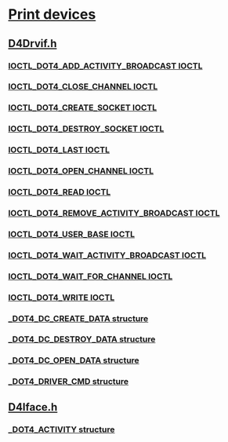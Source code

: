 # [Print devices](index.md)
## [D4Drvif.h](../d4drvif/index.md)
### [IOCTL_DOT4_ADD_ACTIVITY_BROADCAST IOCTL](../d4drvif/ni-d4drvif-ioctl_dot4_add_activity_broadcast.md)
### [IOCTL_DOT4_CLOSE_CHANNEL IOCTL](../d4drvif/ni-d4drvif-ioctl_dot4_close_channel.md)
### [IOCTL_DOT4_CREATE_SOCKET IOCTL](../d4drvif/ni-d4drvif-ioctl_dot4_create_socket.md)
### [IOCTL_DOT4_DESTROY_SOCKET IOCTL](../d4drvif/ni-d4drvif-ioctl_dot4_destroy_socket.md)
### [IOCTL_DOT4_LAST IOCTL](../d4drvif/ni-d4drvif-ioctl_dot4_last.md)
### [IOCTL_DOT4_OPEN_CHANNEL IOCTL](../d4drvif/ni-d4drvif-ioctl_dot4_open_channel.md)
### [IOCTL_DOT4_READ IOCTL](../d4drvif/ni-d4drvif-ioctl_dot4_read.md)
### [IOCTL_DOT4_REMOVE_ACTIVITY_BROADCAST IOCTL](../d4drvif/ni-d4drvif-ioctl_dot4_remove_activity_broadcast.md)
### [IOCTL_DOT4_USER_BASE IOCTL](../d4drvif/ni-d4drvif-ioctl_dot4_user_base.md)
### [IOCTL_DOT4_WAIT_ACTIVITY_BROADCAST IOCTL](../d4drvif/ni-d4drvif-ioctl_dot4_wait_activity_broadcast.md)
### [IOCTL_DOT4_WAIT_FOR_CHANNEL IOCTL](../d4drvif/ni-d4drvif-ioctl_dot4_wait_for_channel.md)
### [IOCTL_DOT4_WRITE IOCTL](../d4drvif/ni-d4drvif-ioctl_dot4_write.md)
### [_DOT4_DC_CREATE_DATA structure](../d4drvif/ns-d4drvif-_dot4_dc_create_data.md)
### [_DOT4_DC_DESTROY_DATA structure](../d4drvif/ns-d4drvif-_dot4_dc_destroy_data.md)
### [_DOT4_DC_OPEN_DATA structure](../d4drvif/ns-d4drvif-_dot4_dc_open_data.md)
### [_DOT4_DRIVER_CMD structure](../d4drvif/ns-d4drvif-_dot4_driver_cmd.md)
## [D4Iface.h](../d4iface/index.md)
### [_DOT4_ACTIVITY structure](../d4iface/ns-d4iface-_dot4_activity.md)

